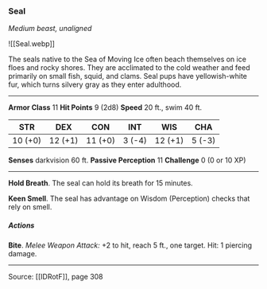 ### Seal
_Medium beast, unaligned_

![[Seal.webp]]

The seals native to the Sea of Moving Ice often beach themselves on ice floes and rocky shores. They are acclimated to the cold weather and feed primarily on small fish, squid, and clams. Seal pups have yellowish-white fur, which turns silvery gray as they enter adulthood.




---

**Armor Class** 11
**Hit Points** 9 (2d8)
**Speed** 20 ft., swim 40 ft.

| STR     | DEX     | CON     | INT     | WIS     | CHA     |
|---------|---------|---------|---------|---------|---------|
| 10 (+0) | 12 (+1) | 11 (+0) | 3 (-4) | 12 (+1) | 5 (-3) |

**Senses** darkvision 60 ft.
**Passive Perception** 11
**Challenge** 0 (0 or 10 XP)

---

**Hold Breath**. The seal can hold its breath for 15 minutes.

**Keen Smell**. The seal has advantage on Wisdom (Perception) checks that rely on smell.

##### Actions
**Bite**. _Melee Weapon Attack:_ +2 to hit, reach 5 ft., one target. Hit: 1 piercing damage.


---

Source: [[IDRotF]], page 308